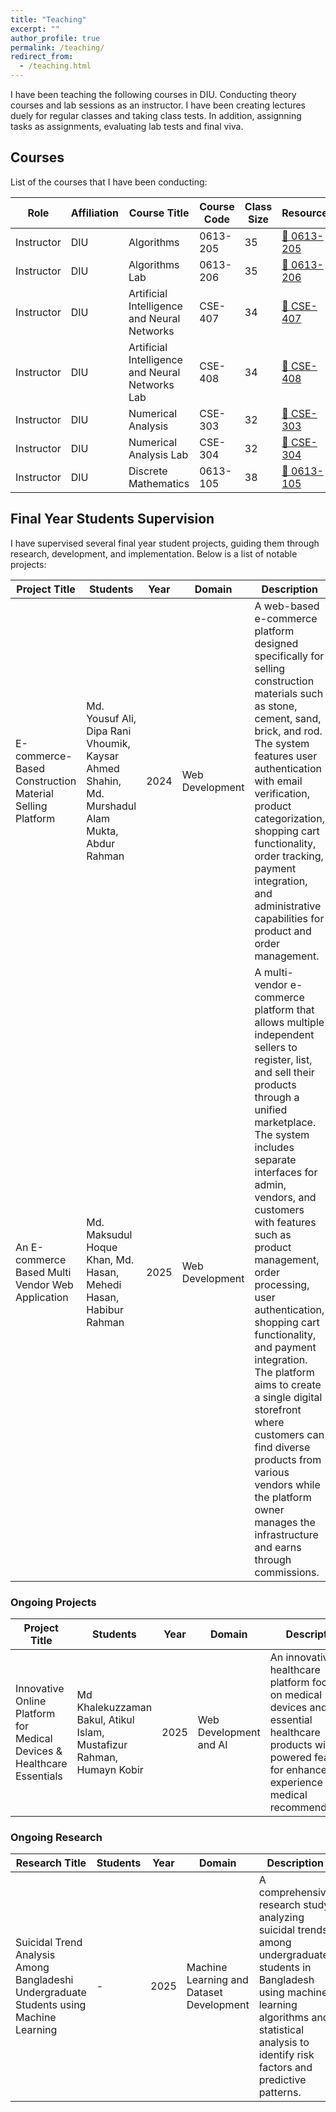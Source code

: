 ```yaml
---
title: "Teaching"
excerpt: ""
author_profile: true
permalink: /teaching/
redirect_from: 
  - /teaching.html
---
```

I have been teaching the following courses in DIU. Conducting theory courses and lab sessions as an instructor. I have been creating lectures duely for regular classes and taking class tests. In addition, assignning tasks as assignments, evaluating lab tests and final viva. 

## Courses
List of the courses that I have been conducting:

| Role | Affiliation | Course Title | Course Code | Class Size | Resources | 
|------|-------------|--------------|-------------|------------|-----------|
| Instructor | DIU | Algorithms | 0613-205 | 35 | [🔗 0613-205](https://drive.google.com/drive/folders/1rVvyaqt2rK-DPuB0XRvDxF5tVTFaCN-D?usp=drive_link) |
| Instructor | DIU | Algorithms Lab | 0613-206 | 35 | [🔗 0613-206](https://drive.google.com/drive/folders/1IYroHpD4vCs_YP4kSVlz-OfAQMGvD_Ci?usp=drive_link) |
| Instructor | DIU | Artificial Intelligence and Neural Networks | CSE-407 | 34 | [🔗 CSE-407](https://drive.google.com/drive/folders/1y1WvsZrV9UM1HMa5T1s9IKXb9i_dRKm9?usp=sharing) |
| Instructor | DIU | Artificial Intelligence and Neural Networks Lab | CSE-408 | 34 | [🔗 CSE-408](https://drive.google.com/drive/folders/1hLeRJJvg0VxVFAiJIun0htP4kqB9wSrF?usp=sharing) |
| Instructor | DIU | Numerical Analysis | CSE-303 | 32 | [🔗 CSE-303](https://drive.google.com/drive/folders/1oED0rxNgsHr2wIIP0KXROmg73hpNaHY2?usp=drive_link) |
| Instructor | DIU | Numerical Analysis Lab | CSE-304 | 32 | [🔗 CSE-304](https://drive.google.com/drive/folders/1XUbKYkfTRPPs18S6exWqx5W1N5XjZWFE?usp=drive_link) |
| Instructor | DIU | Discrete Mathematics | 0613-105 | 38 | [🔗 0613-105](https://drive.google.com/drive/folders/1H6DMeDBQGrtsqXs9lQv0LzedWPX38Lvr?usp=drive_link) |

## Final Year Students Supervision

I have supervised several final year student projects, guiding them through research, development, and implementation. Below is a list of notable projects:

| Project Title | Students | Year | Domain | Description | Resources |
|---------------|----------|------|--------|-------------|-----------|
| E-commerce-Based Construction Material Selling Platform | Md. Yousuf Ali, Dipa Rani Vhoumik, Kaysar Ahmed Shahin, Md. Murshadul Alam Mukta, Abdur Rahman | 2024 | Web Development | A web-based e-commerce platform designed specifically for selling construction materials such as stone, cement, sand, brick, and rod. The system features user authentication with email verification, product categorization, shopping cart functionality, order tracking, payment integration, and administrative capabilities for product and order management. | [🔗 Project Book](https://drive.google.com/file/d/1a-PvBtiVOhM2I1YMA2yS240iqpJOTNR_/view?usp=sharing) |
| An E-commerce Based Multi Vendor Web Application | Md. Maksudul Hoque Khan, Md. Hasan, Mehedi Hasan, Habibur Rahman | 2025 | Web Development | A multi-vendor e-commerce platform that allows multiple independent sellers to register, list, and sell their products through a unified marketplace. The system includes separate interfaces for admin, vendors, and customers with features such as product management, order processing, user authentication, shopping cart functionality, and payment integration. The platform aims to create a single digital storefront where customers can find diverse products from various vendors while the platform owner manages the infrastructure and earns through commissions. | [🔗 Project Book](https://drive.google.com/file/d/1zWkYBXiguL7M4s8W1QB2tQfUH0_nNcSi/view?usp=sharing) |

### Ongoing Projects

| Project Title | Students | Year | Domain | Description | Resources |
|---------------|----------|------|--------|-------------|-----------|
| Innovative Online Platform for Medical Devices & Healthcare Essentials | Md Khalekuzzaman Bakul, Atikul Islam, Mustafizur Rahman, Humayn Kobir | 2025 | Web Development and AI | An innovative healthcare platform focused on medical devices and essential healthcare products with AI-powered features for enhanced user experience and medical recommendations. | [🔗 Project Book](#) |

### Ongoing Research

| Research Title | Students | Year | Domain | Description | Resources |
|----------------|----------|------|--------|-------------|-----------|
| Suicidal Trend Analysis Among Bangladeshi Undergraduate Students using Machine Learning | - | 2025 | Machine Learning and Dataset Development | A comprehensive research study analyzing suicidal trends among undergraduate students in Bangladesh using machine learning algorithms and statistical analysis to identify risk factors and predictive patterns. | [🔗 Research Paper](#) |
